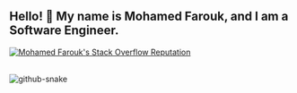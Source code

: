 <h2 align="left">Hello! 👋 My name is Mohamed Farouk, and I am a Software Engineer.</h2>

[![Mohamed Farouk's Stack Overflow Reputation](https://img.shields.io/stackexchange/stackoverflow/r/10450803?color=orange&label=reputation&logo=stackoverflow&style=for-the-badge)](https://stackoverflow.com/users/10450803 "Mohamed Farouk's Stack Overflow Reputation")

<br clear="both">

<picture>
  <source media="(prefers-color-scheme: dark)" srcset="https://raw.githubusercontent.com/MohamedFaroukAbdelazeem/MohamedFaroukAbdelazeem/output/snake.svg" />
  <img alt="github-snake" src="https://raw.githubusercontent.com/MohamedFaroukAbdelazeem/MohamedFaroukAbdelazeem/output/snake.svg" />
</picture>

###
